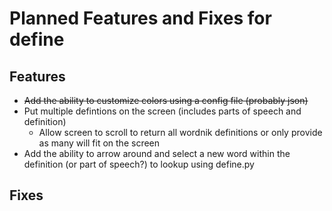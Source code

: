 # Planned Features and Fixes for define

## Features
-  ~~Add the ability to customize colors using a config file (probably json)~~
-  Put multiple defintions on the screen (includes parts of speech and definition)
   -  Allow screen to scroll to return all wordnik definitions or only provide as many will fit on the screen
-  Add the ability to arrow around and select a new word within the definition (or part of speech?) to lookup using define.py

## Fixes
